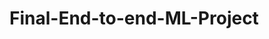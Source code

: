 # Final-End-to-end-ML-Project



<!-- STEPS:

conda create -n mlproj python=3.8 -y 
conda activate mlproj
pip install -r requirements.txt
python app.py -->


<!-- 
Workflows:


update config.yaml
update schema.yaml
update params.yaml
update the entity
update the configuration manager in src config
update the components
update the pipeline
update the main.py
update the app.py -->

